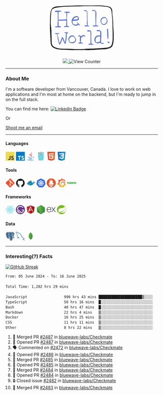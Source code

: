 <div align="center">
    <img src="./img/hello_world.webp" height="200px" width="">
    <div>
        <a href="https://www.linkedin.com/in/ajhollid">
            <img src="https://img.shields.io/badge/LinkedIn-blue"/>
        </a>
        <img src="https://komarev.com/ghpvc/?username=ajhollid&color=yellow" alt="View Counter">
    </div>
</div>

---

### About Me

I'm a software developer from Vancouver, Canada. I love to work on web applications and I'm most at home on the backend, but I'm ready to jump in on the full stack.

You can find me here: [![Linkedin Badge](https://img.shields.io/badge/-ajhollid-blue?style=flat&logo=Linkedin&logoColor=white)](https://www.linkedin.com/in/ajhollid)

Or

[Shoot me an email](mailto:ajhollid@gmail.com)

---

#### Languages

<div>
    <img src="./img/devicons/javascript-original.svg" width=30 height=30 alt="JavaScript">
    <img src="/img/devicons/typescript-original.svg" width=30 height=30 alt="TypeScript">
    <img src="./img/devicons/java-original.svg" width=30 height=30 alt="Java">
    <img src="./img/devicons/go-original.svg" width=30 height=30 alt="Golang">
    <img src="./img/devicons/html5-original.svg" width=30 height=30 alt="HTML 5">
    <img src="./img/devicons/css3-original.svg" width=30 height=30 alt="CSS 3">
</div>

#### Tools

<div>
    <img src="./img/devicons/git-original.svg" width=30 height=30 alt="Git">
    <img src="./img/devicons/github-original.svg" width=30 height=30 alt="Github">
    <img src="./img/devicons/docker-original.svg" width=30 
    height=30 alt="Docker">
    <img src="./img/devicons/kubernetes-original.svg" width=30 height=30 alt="K8">
    <img src="./img/devicons/prometheus-original.svg" width=30 height=30 alt="Prometheus">
    <img src="./img/devicons/grafana-original.svg" width=30 height=30 alt="Grafana">
    <img src="./img/devicons/nginx-original.svg" width=30 height=30 alt="Nginx">
</div>

#### Frameworks

<div>
    <img src="./img/devicons/react-original.svg" width=30 height=30 alt="React">
    <img src="./img/devicons/gatsby-original.svg" width=30 height=30 alt="Gatsby">
    <img src="./img/devicons/angularjs-original.svg" width=30 height=30 alt="AngularJS">
    <img src="./img/devicons/nodejs-original.svg" width=30 height=30 alt="NodeJS">
    <img src="./img/devicons/express-original.svg" width=30 height=30 alt="Express">
    <img src="./img/devicons/spring-original.svg" width=30 height=30 alt="Spring">
</div>

#### Data

<div>
    <img src="./img/devicons/postgresql-original.svg" width=30 height=30 alt="Postgresql">
    <img src="./img/devicons/mysql-original.svg" width=30 height=30 alt="Mysql">
    <img src="./img/devicons/mongodb-original.svg" width=30 height=30 alt="MongoDB">
</div>

---

### Interesting(?) Facts

[![GitHub Streak](http://github-readme-streak-stats.herokuapp.com?user=ajhollid)](https://git.io/streak-stats)

 <!--START_SECTION:waka-->

```txt
From: 05 June 2024 - To: 16 June 2025

Total Time: 1,202 hrs 29 mins

JavaScript                 990 hrs 43 mins ████████████████████▒░░░░   81.82 %
TypeScript                 50 hrs 16 mins  █░░░░░░░░░░░░░░░░░░░░░░░░   04.15 %
Bash                       40 hrs 47 mins  █░░░░░░░░░░░░░░░░░░░░░░░░   03.37 %
Markdown                   22 hrs 4 mins   ▒░░░░░░░░░░░░░░░░░░░░░░░░   01.82 %
Docker                     16 hrs 25 mins  ▒░░░░░░░░░░░░░░░░░░░░░░░░   01.36 %
CSS                        11 hrs 11 mins  ▒░░░░░░░░░░░░░░░░░░░░░░░░   00.92 %
Other                      8 hrs 22 mins   ▒░░░░░░░░░░░░░░░░░░░░░░░░   00.69 %
```

<!--END_SECTION:waka-->


<!--START_SECTION:activity-->
1. 🎉 Merged PR [#2487](https://github.com/bluewave-labs/Checkmate/pull/2487) in [bluewave-labs/Checkmate](https://github.com/bluewave-labs/Checkmate)
2. 💪 Opened PR [#2487](https://github.com/bluewave-labs/Checkmate/pull/2487) in [bluewave-labs/Checkmate](https://github.com/bluewave-labs/Checkmate)
3. 🗣 Commented on [#2472](https://github.com/bluewave-labs/Checkmate/issues/2472#issuecomment-2982471625) in [bluewave-labs/Checkmate](https://github.com/bluewave-labs/Checkmate)
4. 💪 Opened PR [#2486](https://github.com/bluewave-labs/Checkmate/pull/2486) in [bluewave-labs/Checkmate](https://github.com/bluewave-labs/Checkmate)
5. 🎉 Merged PR [#2485](https://github.com/bluewave-labs/Checkmate/pull/2485) in [bluewave-labs/Checkmate](https://github.com/bluewave-labs/Checkmate)
6. 💪 Opened PR [#2485](https://github.com/bluewave-labs/Checkmate/pull/2485) in [bluewave-labs/Checkmate](https://github.com/bluewave-labs/Checkmate)
7. 🎉 Merged PR [#2484](https://github.com/bluewave-labs/Checkmate/pull/2484) in [bluewave-labs/Checkmate](https://github.com/bluewave-labs/Checkmate)
8. 💪 Opened PR [#2484](https://github.com/bluewave-labs/Checkmate/pull/2484) in [bluewave-labs/Checkmate](https://github.com/bluewave-labs/Checkmate)
9. 🔒 Closed issue [#2482](https://github.com/bluewave-labs/Checkmate/issues/2482) in [bluewave-labs/Checkmate](https://github.com/bluewave-labs/Checkmate)
10. 🎉 Merged PR [#2483](https://github.com/bluewave-labs/Checkmate/pull/2483) in [bluewave-labs/Checkmate](https://github.com/bluewave-labs/Checkmate)
<!--END_SECTION:activity-->
